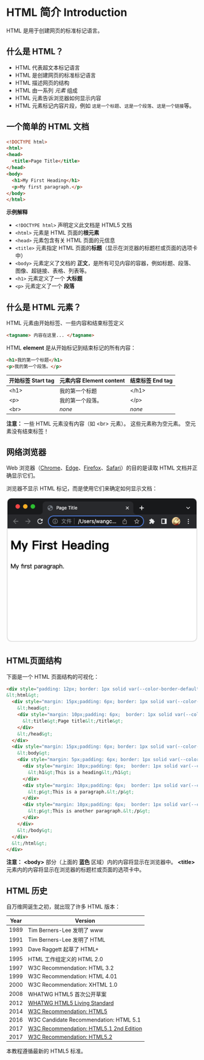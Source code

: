 HTML 简介 Introduction
===

HTML 是用于创建网页的标准标记语言。

## 什么是 HTML？

* HTML 代表超文本标记语言
* HTML 是创建网页的标准标记语言
* HTML 描述网页的结构
* HTML 由一系列 _元素_ 组成
* HTML 元素告诉浏览器如何显示内容
* HTML 元素标记内容片段，例如 `这是一个标题`、`这是一个段落`、`这是一个链接`等。

## 一个简单的 HTML 文档

```html idoc:preview:iframe
<!DOCTYPE html>
<html>
<head>
  <title>Page Title</title>
</head>
<body>
  <h1>My First Heading</h1>
  <p>My first paragraph.</p>
</body>
</html>
```

**示例解释**

* `<!DOCTYPE html>` 声明定义此文档是 HTML5 文档
* `<html>` 元素是 HTML 页面的**根元素**
* `<head>` 元素包含有关 HTML 页面的元信息
* `<title>` 元素指定 HTML 页面的**标题**（显示在浏览器的标题栏或页面的选项卡中）
* `<body>` 元素定义了文档的 **正文**，是所有可见内容的容器，例如标题、段落、图像、超链接、表格、列表等。
* `<h1>` 元素定义了一个 **大标题**
* `<p>` 元素定义了一个 **段落**

## 什么是 HTML 元素？

HTML 元素由开始标签、一些内容和结束标签定义

```html
<tagname> 内容在这里... </tagname>
```

HTML **element** 是从开始标记到结束标记的所有内容：

```html
<h1>我的第一个标题</h1>
<p>我的第一个段落。</p>
```

| 开始标签 Start tag | 元素内容 Element content | 结束标签 End tag |
| --------- | ------------------- | ------- |
| \<h1> | 我的第一个标题    | \</h1>  |
| \<p>  | 我的第一个段落。  | \</p> |
| \<br> | *none* | *none*  |

**注意：** 一些 HTML 元素没有内容（如 \<br> 元素）。 这些元素称为空元素。 空元素没有结束标签！

## 网络浏览器

Web 浏览器（[Chrome](https://www.google.cn/chrome/index.html)、[Edge](https://www.microsoft.com/zh-cn/edge)、[Firefox](http://www.firefox.com.cn/)、[Safari](https://www.apple.com/safari/)）的目的是读取 HTML 文档并正确显示它们。

浏览器不显示 HTML 标记，而是使用它们来确定如何显示文档：

![View in Browser](../assets/chrome_first_example.png)
<!--rehype:style=max-width: 520px;-->

## HTML页面结构

下面是一个 HTML 页面结构的可视化：

```html idoc:preview
<div style="padding: 12px; border: 1px solid var(--color-border-default); background: var(--color-canvas-subtle);">
&lt;html&gt;
  <div style="margin: 15px;padding: 6px; border: 1px solid var(--color-border-default);">
    &lt;head&gt;
    <div style="margin: 10px;padding: 6px;  border: 1px solid var(--color-border-default);">
      &lt;title&gt;Page title&lt;/title&gt;
    </div>
    &lt;/head&gt;
  </div>
  <div style="margin: 15px;padding: 6px; border: 1px solid var(--color-border-default);">
    &lt;body&gt;
    <div style="margin: 5px;padding: 6px; border: 1px solid var(--color-border-default);background: var(--color-accent-fg);">
      <div style="margin: 10px;padding: 6px;  border: 1px solid var(--color-border-default);">
        &lt;h1&gt;This is a heading&lt;/h1&gt;
      </div>
      <div style="margin: 10px;padding: 6px;  border: 1px solid var(--color-border-default);">
        &lt;p&gt;This is a paragraph.&lt;/p&gt;
      </div>
      <div style="margin: 10px;padding: 6px;  border: 1px solid var(--color-border-default);">
        &lt;p&gt;This is another paragraph.&lt;/p&gt;
      </div>
    </div>
    &lt;/body&gt;
  </div>
  &lt;/html&gt;
</div>
```

**注意：** **\<body>** 部分（上面的 **蓝色**<!--rehype:style=color: blue;--> 区域）内的内容将显示在浏览器中。 **\<title>** 元素内的内容将显示在浏览器的标题栏或页面的选项卡中。

## HTML 历史

自万维网诞生之初，就出现了许多 HTML 版本：

| Year | Version                                                                 |
| ---- | ----------------------------------------------------------------------- |
| 1989 | Tim Berners-Lee 发明了 www                                            |
| 1991 | Tim Berners-Lee 发明了 HTML                                           |
| 1993 | Dave Raggett 起草了 HTML+                                              |
| 1995 | HTML 工作组定义的 HTML 2.0                                     |
| 1997 | W3C Recommendation: HTML 3.2                                            |
| 1999 | W3C Recommendation: HTML 4.01                                           |
| 2000 | W3C Recommendation: XHTML 1.0                                           |
| 2008 | WHATWG HTML5 首次公开草案                                         |
| 2012 | [WHATWG HTML5 Living Standard](http://whatwg.org/html/)                 |
| 2014 | [W3C Recommendation: HTML5](http://www.w3.org/TR/html5/)                |
| 2016 | W3C Candidate Recommendation: HTML 5.1                                  |
| 2017 | [W3C Recommendation: HTML5.1 2nd Edition](http://www.w3.org/TR/html51/) |
| 2017 | [W3C Recommendation: HTML5.2](http://www.w3.org/TR/html52/)             |

本教程遵循最新的 HTML5 标准。
